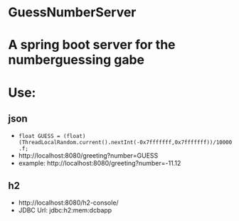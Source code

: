 # GuessNumberServer
# A spring boot server for the numberguessing gabe

# Use:
## json 
- `float GUESS = (float)(ThreadLocalRandom.current().nextInt(-0x7fffffff,0x7fffffff))/10000.f;`
- http://localhost:8080/greeting?number=GUESS
- example: http://localhost:8080/greeting?number=-11.12

## h2
- http://localhost:8080/h2-console/
- JDBC Url: jdbc:h2:mem:dcbapp
